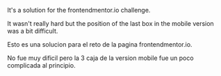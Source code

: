 It's a solution for the frontendmentor.io challenge.

It wasn't really hard but the position of the last box in the mobile version was a bit difficult.


Esto es una solucion para el reto de la pagina frontendmentor.io.

No fue muy dificil pero la 3 caja de la version mobile fue un poco complicada al principio.